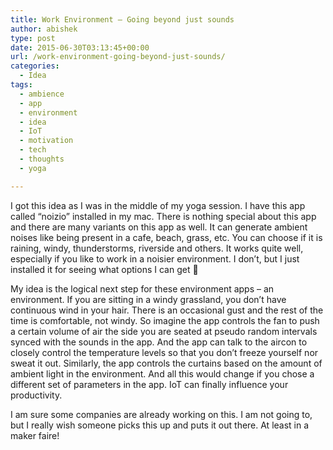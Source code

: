```yaml
---
title: Work Environment – Going beyond just sounds
author: abishek
type: post
date: 2015-06-30T03:13:45+00:00
url: /work-environment-going-beyond-just-sounds/
categories:
  - Idea
tags:
  - ambience
  - app
  - environment
  - idea
  - IoT
  - motivation
  - tech
  - thoughts
  - yoga

---
```

I got this idea as I was in the middle of my yoga session. I have this app called &#8220;noizio&#8221; installed in my mac. There is nothing special about this app and there are many variants on this app as well. It can generate ambient noises like being present in a cafe, beach, grass, etc. You can choose if it is raining, windy, thunderstorms, riverside and others. It works quite well, especially if you like to work in a noisier environment. I don&#8217;t, but I just installed it for seeing what options I can get 🙂

My idea is the logical next step for these environment apps &#8211; an environment. If you are sitting in a windy grassland, you don&#8217;t have continuous wind in your hair. There is an occasional gust and the rest of the time is comfortable, not windy. So imagine the app controls the fan to push a certain volume of air the side you are seated at pseudo random intervals synced with the sounds in the app. And the app can talk to the aircon to closely control the temperature levels so that you don&#8217;t freeze yourself nor sweat it out. Similarly, the app controls the curtains based on the amount of ambient light in the environment. And all this would change if you chose a different set of parameters in the app. IoT can finally influence your productivity.

I am sure some companies are already working on this. I am not going to, but I really wish someone picks this up and puts it out there. At least in a maker faire!